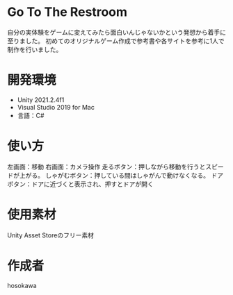# Go To The Restroom
自分の実体験をゲームに変えてみたら面白いんじゃないかという発想から着手に至りました。
初めてのオリジナルゲーム作成で参考書や各サイトを参考に1人で制作を行いました。

# 開発環境
* Unity 2021.2.4f1
* Visual Studio 2019 for Mac
* 言語：C#

# 使い方
左画面：移動
右画面：カメラ操作
走るボタン：押しながら移動を行うとスピードが上がる。
しゃがむボタン：押している間はしゃがんで動けなくなる。
ドアボタン：ドアに近づくと表示され、押すとドアが開く

# 使用素材
Unity Asset Storeのフリー素材

# 作成者
hosokawa
